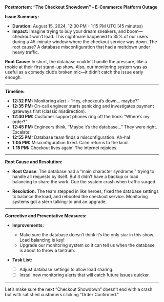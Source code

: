 **Postmortem: “The Checkout Showdown” - E-Commerce Platform Outage**

**Issue Summary:**
- **Duration:** August 15, 2024, 12:30 PM - 1:15 PM UTC (45 minutes)
- **Impact:** Imagine trying to buy your dream sneakers, and boom—checkout won’t load. This nightmare happened to 35% of our users during a 45-minute window where the checkout service was down. The root cause? A database misconfiguration that had a meltdown under heavy traffic.
  
**Root Cause:** In short, the database couldn’t handle the pressure, like a rookie at their first stand-up show. Also, our monitoring system was as useful as a comedy club’s broken mic—it didn’t catch the issue early enough.

---

**Timeline:**  
- **12:32 PM:** Monitoring alert - “Hey, checkout’s down… maybe?”  
- **12:35 PM:** On-call engineer starts panicking and investigates payment gateways first (classic misdirection).  
- **12:40 PM:** Customer support phones ring off the hook: “Where’s my order?”  
- **12:45 PM:** Engineers think, “Maybe it’s the database…” They were right. Escalate!  
- **12:55 PM:** Database team finds a misconfiguration. Ah-ha!  
- **1:05 PM:** Misconfiguration fixed. Calm returns to the land.  
- **1:15 PM:** Checkout lives again! The internet rejoices.  

---

**Root Cause and Resolution:**  
- **Root Cause:** The database had a "main character syndrome," trying to handle all requests by itself. But it didn’t have a backup or load balancing to share the work. Cue the system crash when traffic surged.
  
- **Resolution:** The team stepped in like heroes, fixed the database settings to balance the load, and rebooted the checkout service. Monitoring systems got a stern talking-to and an upgrade.

---

**Corrective and Preventative Measures:**  
- **Improvements:**  
  - Make sure the database doesn’t think it’s the only star in this show. Load balancing is key!
  - Upgrade our monitoring system so it can tell us when the database is about to throw a tantrum.
  
- **Task List:**  
  - [ ] Adjust database settings to allow load sharing.  
  - [ ] Install new monitoring alerts that will catch future issues quicker.  

---

Let’s make sure the next “Checkout Showdown” doesn’t end with a crash but with satisfied customers clicking “Order Confirmed.”

